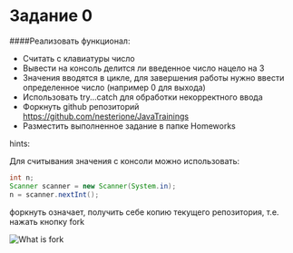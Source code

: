 # Задание 0

####Реализовать функционал:
  * Считать с клавиатуры число
  * Вывести на консоль делится ли введенное число нацело на 3
  * Значения вводятся в цикле, для завершения работы нужно ввести определенное число (например 0 для выхода)
  * Использовать try...catch для обработки некорректного ввода
  * Форкнуть github репозиторий https://github.com/nesterione/JavaTrainings
  * Разместить выполненное задание в папке Homeworks

hints:

Для считывания значения с консоли можно использовать:
```java
int n;
Scanner scanner = new Scanner(System.in);
n = scanner.nextInt();
```

форкнуть означает, получить себе копию текущего репозитория, т.е. нажать кнопку fork

![What is fork](https://github.com/nesterione/JavaTrainings/blob/master/Assignments/images/what_is_fork.PNG)
